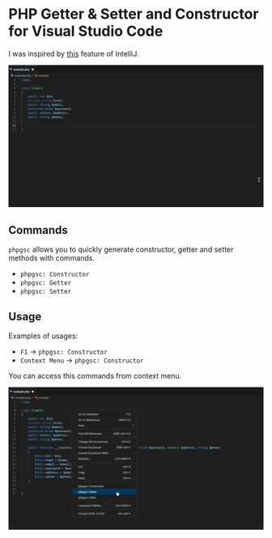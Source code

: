 # PHP Getter & Setter and Constructor for Visual Studio Code

I was inspired by [this](https://www.jetbrains.com/idea/guide/tips/generate-getters-and-setters/)  feature of IntelliJ.

![Demo](images/demo.gif)

## Commands

`phpgsc` allows you to quickly generate constructor, getter and setter methods with commands.

* `phpgsc: Constructor`
* `phpgsc: Getter`
* `phpgsc: Setter`

## Usage

Examples of usages:

* `F1` -> `phpgsc: Constructor`
* `Context Menu` -> `phpgsc: Constructor`

You can access this commands from context menu.

![Context Menu](images/context-menu.png)

